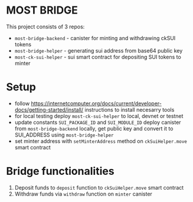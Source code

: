 # MOST BRIDGE

This project consists of 3 repos:

- `most-bridge-backend` - canister for minting and withdrawing ckSUI tokens
- `most-bridge-helper` - generating sui address from base64 public key
- `most-ck-sui-helper` - sui smart contract for depositing SUI tokens to minter

# Setup

- follow https://internetcomputer.org/docs/current/developer-docs/getting-started/install/ instructions to install necesarry tools
- for local testing deploy `most-ck-sui-helper` to local, devnet or testnet
- update constants `SUI_PACKAGE_ID` and `SUI_MODULE_ID` deploy canister from `most-bridge-backend` locally, get public key and convert it to SUI_ADDRESS using `most-bridge-helper`
- set minter address with `setMinterAddress` method on `ckSuiHelper.move` smart contract

# Bridge functionalities

1.  Deposit funds to `deposit` function to `ckSuiHelper.move` smart contract
2.  Withdraw funds via `withdraw` function on `minter` canister
